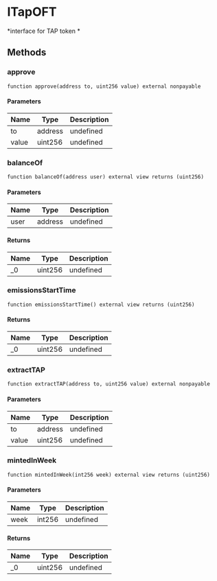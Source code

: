 # ITapOFT







*interface for TAP token *

## Methods

### approve

```solidity
function approve(address to, uint256 value) external nonpayable
```





#### Parameters

| Name | Type | Description |
|---|---|---|
| to | address | undefined |
| value | uint256 | undefined |

### balanceOf

```solidity
function balanceOf(address user) external view returns (uint256)
```





#### Parameters

| Name | Type | Description |
|---|---|---|
| user | address | undefined |

#### Returns

| Name | Type | Description |
|---|---|---|
| _0 | uint256 | undefined |

### emissionsStartTime

```solidity
function emissionsStartTime() external view returns (uint256)
```






#### Returns

| Name | Type | Description |
|---|---|---|
| _0 | uint256 | undefined |

### extractTAP

```solidity
function extractTAP(address to, uint256 value) external nonpayable
```





#### Parameters

| Name | Type | Description |
|---|---|---|
| to | address | undefined |
| value | uint256 | undefined |

### mintedInWeek

```solidity
function mintedInWeek(int256 week) external view returns (uint256)
```





#### Parameters

| Name | Type | Description |
|---|---|---|
| week | int256 | undefined |

#### Returns

| Name | Type | Description |
|---|---|---|
| _0 | uint256 | undefined |




